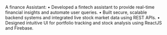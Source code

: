 A finance Assistant:
• Developed a fintech assistant to provide real-time financial insights and automate user queries.
• Built secure, scalable backend systems and integrated live stock market data using REST APIs.
• Designed intuitive UI for portfolio tracking and stock analysis using ReactJS and Firebase.
